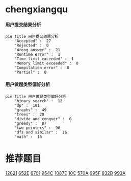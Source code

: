 # chengxiangqu

<!-- tabs:start -->



#### **用户提交结果分析**

```mermaid
pie title 用户提交结果分析
    "Accepted" :  27
    "Rejected" :  0
    "Wrong answer" :  21
    "Runtime error" :  1
    "Time limit exceeded" :  1
    "Memory limit exceeded" :  0
    "Compilation error" :  0
    "Partial" :  0
```

#### **用户做题类型偏好分析**

```mermaid
pie title 用户做题类型偏好分析
    "binary search" :  12
    "dp" :  101
    "graphs" :  49
    "trees" :  20
    "divide and conquer" :  0
    "greedy" :  87
    "two pointers" :  96
    "dfs and similar" :  16
    "math" :  16
```



<!-- tabs:end -->
# 推荐题目
[12621](https://codeforces.com/contest/1262/problem/1)
[652E](https://codeforces.com/contest/652/problem/E)
[6701](https://codeforces.com/contest/670/problem/1)
[954C](https://codeforces.com/contest/954/problem/C)
[1087E](https://codeforces.com/contest/1087/problem/E)
[10C](https://codeforces.com/contest/10/problem/C)
[570A](https://codeforces.com/contest/570/problem/A)
[995F](https://codeforces.com/contest/995/problem/F)
[832B](https://codeforces.com/contest/832/problem/B)
[993A](https://codeforces.com/contest/993/problem/A)
